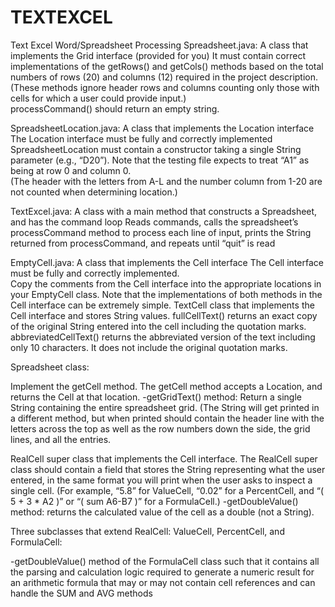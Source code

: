 # TEXTEXCEL
Text Excel Word/Spreadsheet Processing
Spreadsheet.java: A class that implements the Grid interface (provided for you)
It must contain correct implementations of the getRows() and getCols() methods based on the total numbers of rows (20) and columns (12) required in the project description.  (These methods ignore header rows and columns counting only those with cells for which a user could provide input.)  
processCommand() should return an empty string.

SpreadsheetLocation.java: A class that implements the Location interface
The Location interface must be fully and correctly implemented
SpreadsheetLocation must contain a constructor taking a single String parameter 
(e.g., “D20”).
Note that the testing file expects to treat “A1” as being at row 0 and column 0.  
(The header with the letters from A-L and the number column from 1-20 are not counted when determining location.)


TextExcel.java: A class with a main method that constructs a Spreadsheet, and has the command loop 
Reads commands, calls the spreadsheet’s processCommand method to process each line of input, prints the String returned from processCommand, and repeats until “quit” is read

EmptyCell.java: A class that implements the Cell interface 
The Cell interface must be fully and correctly implemented.  
Copy the comments from the Cell interface into the appropriate locations in your EmptyCell class.
Note that the implementations of both methods in the Cell interface can be extremely simple.
TextCell class that implements the Cell interface and stores String values.
fullCellText() returns an exact copy of the original String entered into the cell including the quotation marks. 
abbreviatedCellText() returns the abbreviated version of the text including only 10 characters.  It does not include the original quotation marks. 

Spreadsheet class:


Implement the getCell method. 
The getCell method accepts a Location, and returns the Cell at that location. 
-getGridText() method: Return a single String containing the entire spreadsheet grid.  (The String will get printed in a different method, but when printed should contain the header line with the letters across the top as well as the row numbers down the side, the grid lines, and all the entries. 

RealCell super class that implements the Cell interface. 
The RealCell super class should contain a field that stores the String representing what the user entered, in the same format you will print when the user asks to inspect a single cell. (For example, “5.8” for ValueCell, “0.02” for a PercentCell, and “( 5 + 3 * A2 )” or “( sum A6-B7 )” for a FormulaCell.) 
-getDoubleValue() method: returns the calculated value of the cell as a double (not a String).

Three subclasses that extend RealCell: ValueCell, PercentCell, and FormulaCell:

-getDoubleValue() method of the FormulaCell class such that it contains all the parsing and calculation logic required to generate a numeric result for an arithmetic formula that may or may not contain cell references and can handle the SUM and AVG methods
